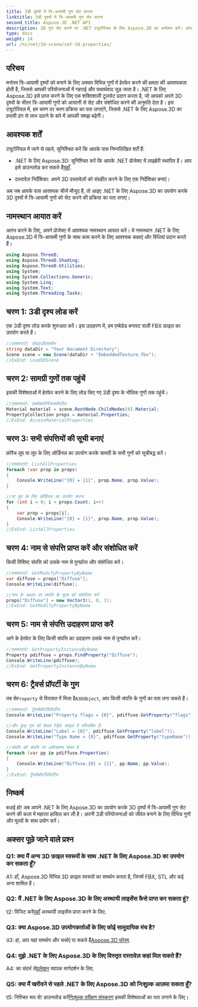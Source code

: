 ```yaml
---
title: 3डी दृश्यों में त्रि-आयामी गुण सेट करना
linktitle: 3डी दृश्यों में त्रि-आयामी गुण सेट करना
second_title: Aspose.3D .NET API
description: 3D गुण सेट करने पर .NET ट्यूटोरियल के लिए Aspose.3D का अन्वेषण करें। कोड उदाहरणों के साथ चरण दर चरण जानें। अपने 3डी दृश्य हेरफेर कौशल को उन्नत करें।
type: docs
weight: 14
url: /hi/net/3d-scene/set-3d-properties/
---
```

## परिचय

मनोरम त्रि-आयामी दृश्यों को बनाने के लिए अक्सर विभिन्न गुणों में हेरफेर करने की क्षमता की आवश्यकता होती है, जिससे आपकी परियोजनाओं में गहराई और यथार्थवाद जुड़ जाता है। .NET के लिए Aspose.3D इसे प्राप्त करने के लिए एक शक्तिशाली टूलसेट प्रदान करता है, जो आपको अपने 3D दृश्यों के भीतर त्रि-आयामी गुणों को आसानी से सेट और संशोधित करने की अनुमति देता है। इस ट्यूटोरियल में, हम चरण दर चरण प्रक्रिया का पता लगाएंगे, जिससे .NET के लिए Aspose.3D का प्रभावी ढंग से लाभ उठाने के बारे में आपकी समझ बढ़ेगी।

## आवश्यक शर्तें

ट्यूटोरियल में जाने से पहले, सुनिश्चित करें कि आपके पास निम्नलिखित शर्तें हैं:

-  .NET के लिए Aspose.3D: सुनिश्चित करें कि आपके .NET प्रोजेक्ट में लाइब्रेरी स्थापित है। आप इसे डाउनलोड कर सकते हैं[यहाँ](https://releases.aspose.com/3d/net/).

- दस्तावेज़ निर्देशिका: अपने 3D दस्तावेज़ों को संग्रहीत करने के लिए एक निर्देशिका बनाएं।

अब जब आपके पास आवश्यक चीजें मौजूद हैं, तो आइए .NET के लिए Aspose.3D का उपयोग करके 3D दृश्यों में त्रि-आयामी गुणों को सेट करने की प्रक्रिया का पता लगाएं।

## नामस्थान आयात करें

आरंभ करने के लिए, अपने प्रोजेक्ट में आवश्यक नामस्थान आयात करें। ये नामस्थान .NET के लिए Aspose.3D में त्रि-आयामी गुणों के साथ काम करने के लिए आवश्यक कक्षाएं और विधियां प्रदान करते हैं।

```csharp
using Aspose.ThreeD;
using Aspose.ThreeD.Shading;
using Aspose.ThreeD.Utilities;
using System;
using System.Collections.Generic;
using System.Linq;
using System.Text;
using System.Threading.Tasks;
```

## चरण 1: 3डी दृश्य लोड करें

एक 3डी दृश्य लोड करके शुरुआत करें। इस उदाहरण में, हम एम्बेडेड बनावट वाली FBX फ़ाइल का उपयोग करते हैं।

```csharp
//एक्सस्टार्ट: लोड3डीएससीन
string dataDir = "Your Document Directory";
Scene scene = new Scene(dataDir + "EmbeddedTexture.fbx");
//ExEnd: Load3DScene
```

## चरण 2: सामग्री गुणों तक पहुंचें

इसकी विशेषताओं में हेरफेर करने के लिए लोड किए गए 3डी दृश्य के भौतिक गुणों तक पहुंचें।

```csharp
//एक्सस्टार्ट: एक्सेसमटेरियलप्रॉपर्टीज़
Material material = scene.RootNode.ChildNodes[0].Material;
PropertyCollection props = material.Properties;
//ExEnd: AccessMaterialProperties
```

## चरण 3: सभी संपत्तियों की सूची बनाएं

फ़ोरैच लूप या लूप के लिए ऑर्डिनल का उपयोग करके सामग्री के सभी गुणों को सूचीबद्ध करें।

```csharp
//एक्सस्टार्ट: ListAllProperties
foreach (var prop in props)
{
    Console.WriteLine("{0} = {1}", prop.Name, prop.Value);
}

//या लूप के लिए ऑर्डिनल का उपयोग करना
for (int i = 0; i < props.Count; i++)
{
    var prop = props[i];
    Console.WriteLine("{0} = {1}", prop.Name, prop.Value);
}
//ExEnd: ListAllProperties
```

## चरण 4: नाम से संपत्ति प्राप्त करें और संशोधित करें

किसी विशिष्ट संपत्ति को उसके नाम से पुनर्प्राप्त और संशोधित करें।

```csharp
//एक्सस्टार्ट: GetModifyPropertyByName
var diffuse = props["Diffuse"];
Console.WriteLine(diffuse);

//नाम के आधार पर संपत्ति के मूल्य को संशोधित करें
props["Diffuse"] = new Vector3(1, 0, 1);
//ExEnd: GetModifyPropertyByName
```

## चरण 5: नाम से संपत्ति उदाहरण प्राप्त करें

आगे के हेरफेर के लिए किसी संपत्ति का उदाहरण उसके नाम से पुनर्प्राप्त करें।

```csharp
//एक्सस्टार्ट: GetPropertyInstanceByName
Property pdiffuse = props.FindProperty("Diffuse");
Console.WriteLine(pdiffuse);
//ExEnd: GetPropertyInstanceByName
```

## चरण 6: ट्रैवर्स प्रॉपर्टी के गुण

 तब से`Property` से विरासत में मिला है`A3DObject`, आप किसी संपत्ति के गुणों का पता लगा सकते हैं।

```csharp
//एक्सस्टार्ट: ट्रैवर्सप्रॉपर्टीप्रॉपर्टीज
Console.WriteLine("Property flags = {0}", pdiffuse.GetProperty("flags"));

//और कुछ गुण जो केवल FBX फ़ाइल में परिभाषित हैं:
Console.WriteLine("Label = {0}", pdiffuse.GetProperty("label"));
Console.WriteLine("Type Name = {0}", pdiffuse.GetProperty("typeName"));

//संपत्ति की संपत्ति पर अतिक्रमण संभव है
foreach (var pp in pdiffuse.Properties)
{
    Console.WriteLine("Diffuse.{0} = {1}", pp.Name, pp.Value);
}
//ExEnd: ट्रैवर्सप्रॉपर्टीप्रॉपर्टीज़
```

## निष्कर्ष

बधाई हो! अब आपने .NET के लिए Aspose.3D का उपयोग करके 3D दृश्यों में त्रि-आयामी गुण सेट करने की कला में महारत हासिल कर ली है। अपनी 3डी परियोजनाओं को जीवंत बनाने के लिए विभिन्न गुणों और मूल्यों के साथ प्रयोग करें।

## अक्सर पूछे जाने वाले प्रश्न

### Q1: क्या मैं अन्य 3D फ़ाइल स्वरूपों के साथ .NET के लिए Aspose.3D का उपयोग कर सकता हूँ?

A1: हाँ, Aspose.3D विभिन्न 3D फ़ाइल स्वरूपों का समर्थन करता है, जिनमें FBX, STL और कई अन्य शामिल हैं।

### Q2: मैं .NET के लिए Aspose.3D के लिए अस्थायी लाइसेंस कैसे प्राप्त कर सकता हूं?

 ए2: विजिट करें[यहाँ](https://purchase.aspose.com/temporary-license/) अस्थायी लाइसेंस प्राप्त करने के लिए.

### Q3: क्या Aspose.3D उपयोगकर्ताओं के लिए कोई सामुदायिक मंच है?

 उ3: हां, आप यहां समर्थन और चर्चाएं पा सकते हैं[Aspose.3D फोरम](https://forum.aspose.com/c/3d/18).

### Q4: मुझे .NET के लिए Aspose.3D के लिए विस्तृत दस्तावेज़ कहां मिल सकते हैं?

 A4: का संदर्भ लें[प्रलेखन](https://reference.aspose.com/3d/net/) व्यापक मार्गदर्शन के लिए.

### Q5: क्या मैं खरीदने से पहले .NET के लिए Aspose.3D को निःशुल्क आज़मा सकता हूँ?

 ए5: निश्चित रूप से! डाउनलोड करें[निःशुल्क परीक्षण संस्करण](https://releases.aspose.com/) इसकी विशेषताओं का पता लगाने के लिए।

